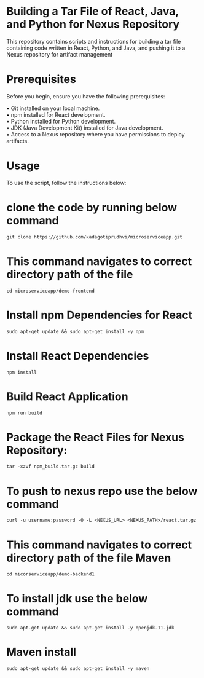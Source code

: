 # Building a Tar File of React, Java, and Python for Nexus Repository
This repository contains scripts and instructions for building a tar file containing code written in React, Python, and Java, and pushing it to a Nexus repository for artifact management

# Prerequisites
Before you begin, ensure you have the following prerequisites:

• Git installed on your local machine.<br>
• npm installed for React development.<br>
• Python installed for Python development.<br>
• JDK (Java Development Kit) installed for Java development.<br>
• Access to a Nexus repository where you have permissions to deploy artifacts.<br>

# Usage
To use the script, follow the instructions below:

# clone the code by running below command
```
git clone https://github.com/kadagotiprudhvi/microserviceapp.git
```
# This command navigates to correct directory path of the file
```
cd microserviceapp/demo-frontend
```
# Install npm Dependencies for React
```
sudo apt-get update && sudo apt-get install -y npm
```
# Install React Dependencies
```
npm install
```
# Build React Application
```
npm run build
```
# Package the React Files for Nexus Repository:
```
tar -xzvf npm_build.tar.gz build
```
# To push to nexus repo use the below command
```
curl -u username:password -O -L <NEXUS_URL> <NEXUS_PATH>/react.tar.gz
```
# This command navigates to correct directory path of the file Maven
```
cd micorserviceapp/demo-backend1
```
# To install jdk use the below command
```
sudo apt-get update && sudo apt-get install -y openjdk-11-jdk
```
# Maven install
```
sudo apt-get update && sudo apt-get install -y maven
```
